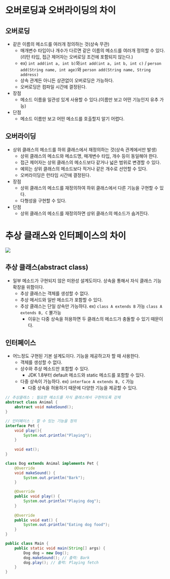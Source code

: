 # 오버로딩과 오버라이딩의 차이
## 오버로딩
- 같은 이름의 메소드를 여러개 정의하는 것(상속 무관)
  - 매개변수 타입이나 개수가 다르면 같은 이름의 메소드를 여러개 정의할 수 있다. (리턴 타입, 접근 제어자는 오버로딩 조건에 포함되지 않는다.)
  - ex) `int add(int a, int b)`와`int add(int a, int b, int c)` / `person add(String name, int age)`와 `person add(String name, String address)`
  - 상속 관계든 아니든 상관없이 오버로딩은 가능하다.
  - 오버로딩은 컴파일 시간에 결정된다.
- 장점
  - 메소드 이름을 일관성 있게 사용할 수 있다.(이름만 보고 어떤 기능인지 유추 가능)
- 단점
  - 메소드 이름만 보고 어떤 메소드를 호출할지 알기 어렵다.

## 오버라이딩
- 상위 클래스의 메소드를 하위 클래스에서 재정의하는 것(상속 관계에서만 발생)
  - 상위 클래스의 메소드와 메소드명, 매개변수 타입, 개수 등이 동일해야 한다.
  - 접근 제어자는 상위 클래스의 메소드보다 같거나 넓은 범위로 변경할 수 있다.
  - 예외는 상위 클래스의 메소드보다 적거나 같은 개수로 선언할 수 있다.
  - 오버라이딩은 런타임 시간에 결정된다.
- 장점
  - 상위 클래스의 메소드를 재정의하여 하위 클래스에서 다른 기능을 구현할 수 있다.
  - 다형성을 구현할 수 있다.
- 단점
  - 상위 클래스의 메소드를 재정의하면 상위 클래스의 메소드가 숨겨진다.

# 추상 클래스와 인터페이스의 차이
<img src="https://img1.daumcdn.net/thumb/R800x0/?scode=mtistory2&fname=https%3A%2F%2Fblog.kakaocdn.net%2Fdn%2FwVZqF%2FbtsGR3avFhf%2FbeSS5N8MbQDQsJk56Fd3n1%2Fimg.png">

## 추상 클래스(abstract class)
- 일부 메소드가 구현되지 않은 미완성 설계도이다. 상속을 통해서 자식 클래스 기능 확장을 위함이다. 
  - 추상 클래스는 객체를 생성할 수 없다.
  - 추상 메서드와 일반 메소드가 포함할 수 있다.
  - 추상 클래스는 단일 상속만 가능하다. ex) `class A extends B` 가능 `class A extends B, C` 불가능
    - 이유는 다중 상속을 허용하면 두 클래스의 메소드가 충돌할 수 있기 때문이다.

## 인터페이스
- 어느정도 구현된 기본 설계도이다. 기능을 제공하고자 할 때 사용한다.
  - 객체를 생성할 수 없다.
  - 상수와 추상 메소드만 포함할 수 있다.
      - JDK 1.8부터 default 메소드와 static 메소드를 포함할 수 있다.
  - 다중 상속이 가능하다. ex) `interface A extends B, C` 가능
    - 다중 상속을 허용하기 때문에 다양한 기능을 제공할 수 있다.

```java
// 추상클래스 : 필요한 메소드를 자식 클래스에서 구현하도록 강제
abstract class Animal {
    abstract void makeSound();
}

// 인터페이스 : 할 수 있는 기능을 정의
interface Pet {
    void play(){
        System.out.println("Playing");
    }
    
    void eat();
}

class Dog extends Animal implements Pet {
    @Override
    void makeSound() {
        System.out.println("Bark");
    }

    @Override
    public void play() {
        System.out.println("Playing dog");
    }
    
    @Override
    public void eat() {
        System.out.println("Eating dog food");
    }
}

public class Main {
    public static void main(String[] args) {
        Dog dog = new Dog();
        dog.makeSound(); // 출력: Bark
        dog.play(); // 출력: Playing fetch
    }
}
```
